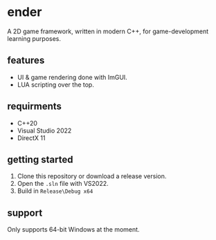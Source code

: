 # ender
A 2D game framework, written in modern C++, for game-development learning purposes.

## features
- UI & game rendering done with ImGUI.
- LUA scripting over the top.

## requirments
- C++20
- Visual Studio 2022
- DirectX 11

## getting started
1. Clone this repository or download a release version.
2. Open the `.sln` file with VS2022.
3. Build in `Release\Debug x64`

## support
Only supports 64-bit Windows at the moment.